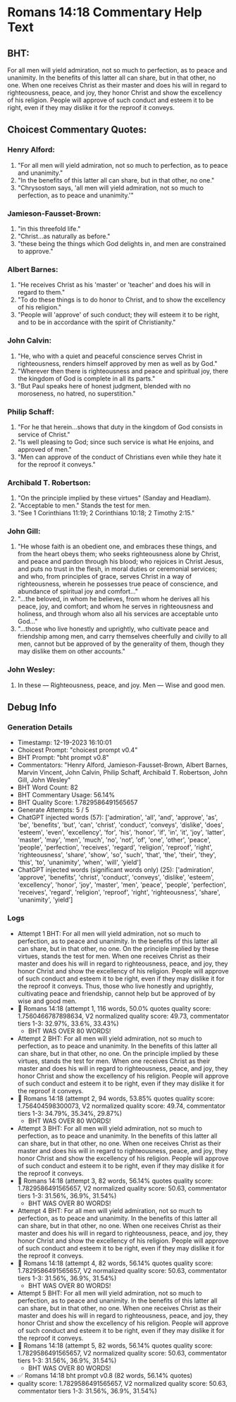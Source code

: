 # Romans 14:18 Commentary Help Text

## BHT:
For all men will yield admiration, not so much to perfection, as to peace and unanimity. In the benefits of this latter all can share, but in that other, no one. When one receives Christ as their master and does his will in regard to righteousness, peace, and joy, they honor Christ and show the excellency of his religion. People will approve of such conduct and esteem it to be right, even if they may dislike it for the reproof it conveys.

## Choicest Commentary Quotes:
### Henry Alford:
1. "For all men will yield admiration, not so much to perfection, as to peace and unanimity."
2. "In the benefits of this latter all can share, but in that other, no one."
3. "Chrysostom says, 'all men will yield admiration, not so much to perfection, as to peace and unanimity.'"

### Jamieson-Fausset-Brown:
1. "in this threefold life."
2. "Christ...as naturally as before."
3. "these being the things which God delights in, and men are constrained to approve."

### Albert Barnes:
1. "He receives Christ as his 'master' or 'teacher' and does his will in regard to them."
2. "To do these things is to do honor to Christ, and to show the excellency of his religion."
3. "People will 'approve' of such conduct; they will esteem it to be right, and to be in accordance with the spirit of Christianity."

### John Calvin:
1. "He, who with a quiet and peaceful conscience serves Christ in righteousness, renders himself approved by men as well as by God."
2. "Wherever then there is righteousness and peace and spiritual joy, there the kingdom of God is complete in all its parts."
3. "But Paul speaks here of honest judgment, blended with no moroseness, no hatred, no superstition."

### Philip Schaff:
1. "For he that herein...shows that duty in the kingdom of God consists in service of Christ."
2. "Is well pleasing to God; since such service is what He enjoins, and approved of men."
3. "Men can approve of the conduct of Christians even while they hate it for the reproof it conveys."

### Archibald T. Robertson:
1. "On the principle implied by these virtues" (Sanday and Headlam).
2. "Acceptable to men." Stands the test for men.
3. "See 1 Corinthians 11:19; 2 Corinthians 10:18; 2 Timothy 2:15."

### John Gill:
1. "He whose faith is an obedient one, and embraces these things, and from the heart obeys them; who seeks righteousness alone by Christ, and peace and pardon through his blood; who rejoices in Christ Jesus, and puts no trust in the flesh, in moral duties or ceremonial services; and who, from principles of grace, serves Christ in a way of righteousness, wherein he possesses true peace of conscience, and abundance of spiritual joy and comfort..."
2. "...the beloved, in whom he believes, from whom he derives all his peace, joy, and comfort; and whom he serves in righteousness and holiness, and through whom also all his services are acceptable unto God..."
3. "...those who live honestly and uprightly, who cultivate peace and friendship among men, and carry themselves cheerfully and civilly to all men, cannot but be approved of by the generality of them, though they may dislike them on other accounts."

### John Wesley:
1. In these — Righteousness, peace, and joy.
Men — Wise and good men.



## Debug Info
### Generation Details
- Timestamp: 12-19-2023 16:10:01
- Choicest Prompt: "choicest prompt v0.4"
- BHT Prompt: "bht prompt v0.8"
- Commentators: "Henry Alford, Jamieson-Fausset-Brown, Albert Barnes, Marvin Vincent, John Calvin, Philip Schaff, Archibald T. Robertson, John Gill, John Wesley"
- BHT Word Count: 82
- BHT Commentary Usage: 56.14%
- BHT Quality Score: 1.7829586491565657
- Generate Attempts: 5 / 5
- ChatGPT injected words (57):
	['admiration', 'all', 'and', 'approve', 'as', 'be', 'benefits', 'but', 'can', 'christ', 'conduct', 'conveys', 'dislike', 'does', 'esteem', 'even', 'excellency', 'for', 'his', 'honor', 'if', 'in', 'it', 'joy', 'latter', 'master', 'may', 'men', 'much', 'no', 'not', 'of', 'one', 'other', 'peace', 'people', 'perfection', 'receives', 'regard', 'religion', 'reproof', 'right', 'righteousness', 'share', 'show', 'so', 'such', 'that', 'the', 'their', 'they', 'this', 'to', 'unanimity', 'when', 'will', 'yield']
- ChatGPT injected words (significant words only) (25):
	['admiration', 'approve', 'benefits', 'christ', 'conduct', 'conveys', 'dislike', 'esteem', 'excellency', 'honor', 'joy', 'master', 'men', 'peace', 'people', 'perfection', 'receives', 'regard', 'religion', 'reproof', 'right', 'righteousness', 'share', 'unanimity', 'yield']

### Logs
- Attempt 1 BHT: For all men will yield admiration, not so much to perfection, as to peace and unanimity. In the benefits of this latter all can share, but in that other, no one. On the principle implied by these virtues, stands the test for men. When one receives Christ as their master and does his will in regard to righteousness, peace, and joy, they honor Christ and show the excellency of his religion. People will approve of such conduct and esteem it to be right, even if they may dislike it for the reproof it conveys. Thus, those who live honestly and uprightly, cultivating peace and friendship, cannot help but be approved of by wise and good men.
- 🔄 Romans 14:18 (attempt 1, 116 words, 50.0% quotes quality score: 1.7560466787898634, V2 normalized quality score: 49.73, commentator tiers 1-3: 32.97%, 33.6%, 33.43%) 
	- BHT WAS OVER 80 WORDS!
- Attempt 2 BHT: For all men will yield admiration, not so much to perfection, as to peace and unanimity. In the benefits of this latter all can share, but in that other, no one. On the principle implied by these virtues, stands the test for men. When one receives Christ as their master and does his will in regard to righteousness, peace, and joy, they honor Christ and show the excellency of his religion. People will approve of such conduct and esteem it to be right, even if they may dislike it for the reproof it conveys.
- 🔄 Romans 14:18 (attempt 2, 94 words, 53.85% quotes quality score: 1.756404598300073, V2 normalized quality score: 49.74, commentator tiers 1-3: 34.79%, 35.34%, 29.87%) 
	- BHT WAS OVER 80 WORDS!
- Attempt 3 BHT: For all men will yield admiration, not so much to perfection, as to peace and unanimity. In the benefits of this latter all can share, but in that other, no one. When one receives Christ as their master and does his will in regard to righteousness, peace, and joy, they honor Christ and show the excellency of his religion. People will approve of such conduct and esteem it to be right, even if they may dislike it for the reproof it conveys.
- 🔄 Romans 14:18 (attempt 3, 82 words, 56.14% quotes quality score: 1.7829586491565657, V2 normalized quality score: 50.63, commentator tiers 1-3: 31.56%, 36.9%, 31.54%) 
	- BHT WAS OVER 80 WORDS!
- Attempt 4 BHT: For all men will yield admiration, not so much to perfection, as to peace and unanimity. In the benefits of this latter all can share, but in that other, no one. When one receives Christ as their master and does his will in regard to righteousness, peace, and joy, they honor Christ and show the excellency of his religion. People will approve of such conduct and esteem it to be right, even if they may dislike it for the reproof it conveys.
- 🔄 Romans 14:18 (attempt 4, 82 words, 56.14% quotes quality score: 1.7829586491565657, V2 normalized quality score: 50.63, commentator tiers 1-3: 31.56%, 36.9%, 31.54%) 
	- BHT WAS OVER 80 WORDS!
- Attempt 5 BHT: For all men will yield admiration, not so much to perfection, as to peace and unanimity. In the benefits of this latter all can share, but in that other, no one. When one receives Christ as their master and does his will in regard to righteousness, peace, and joy, they honor Christ and show the excellency of his religion. People will approve of such conduct and esteem it to be right, even if they may dislike it for the reproof it conveys.
- 🔄 Romans 14:18 (attempt 5, 82 words, 56.14% quotes quality score: 1.7829586491565657, V2 normalized quality score: 50.63, commentator tiers 1-3: 31.56%, 36.9%, 31.54%) 
	- BHT WAS OVER 80 WORDS!
- ✅ Romans 14:18 bht prompt v0.8 (82 words, 56.14% quotes)
- quality score: 1.7829586491565657, V2 normalized quality score: 50.63, commentator tiers 1-3: 31.56%, 36.9%, 31.54%)